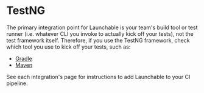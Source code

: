 # TestNG

The primary integration point for Launchable is your team's build tool or test runner (i.e. whatever CLI you invoke to actually kick off your tests), not the test framework itself. Therefore, if you use the TestNG framework, check which tool you use to kick off your tests, such as:

* [Gradle](../integrations/gradle.md)
* [Maven](../integrations/maven.md)

See each integration's page for instructions to add Launchable to your CI pipeline.
